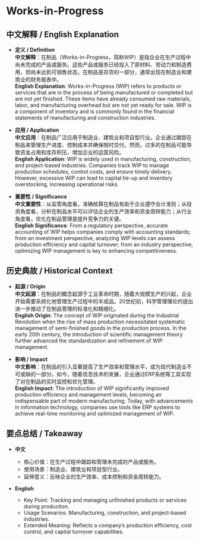 # Works-in-Progress

## 中文解释 / English Explanation

* **定义 / Definition**  
  **中文解释**：在制品（Works-in-Progress，简称WIP）是指企业在生产过程中尚未完成的产品或服务。这些产品或服务已经投入了原材料、劳动力和制造费用，但尚未达到可销售状态。在制品是存货的一部分，通常出现在制造业和建筑业的财务报表中。  
  **English Explanation**: Works-in-Progress (WIP) refers to products or services that are in the process of being manufactured or completed but are not yet finished. These items have already consumed raw materials, labor, and manufacturing overhead but are not yet ready for sale. WIP is a component of inventory and is commonly found in the financial statements of manufacturing and construction industries.

* **应用 / Application**  
  **中文应用**：在制品广泛应用于制造业、建筑业和项目型行业。企业通过跟踪在制品来管理生产进度、控制成本并确保按时交付。然而，过多的在制品可能导致资金占用和库存积压，增加企业的运营风险。  
  **English Application**: WIP is widely used in manufacturing, construction, and project-based industries. Companies track WIP to manage production schedules, control costs, and ensure timely delivery. However, excessive WIP can lead to capital tie-up and inventory overstocking, increasing operational risks.

* **重要性 / Significance**  
  **中文重要性**：从监管角度看，准确核算在制品有助于企业遵守会计准则；从投资角度看，分析在制品水平可以评估企业的生产效率和资金周转能力；从行业角度看，优化在制品管理是提升竞争力的关键。  
  **English Significance**: From a regulatory perspective, accurate accounting of WIP helps companies comply with accounting standards; from an investment perspective, analyzing WIP levels can assess production efficiency and capital turnover; from an industry perspective, optimizing WIP management is key to enhancing competitiveness.

## 历史典故 / Historical Context

* **起源 / Origin**  
  **中文起源**：在制品的概念起源于工业革命时期，随着大规模生产的兴起，企业开始需要系统化地管理生产过程中的半成品。20世纪初，科学管理理论的提出进一步推动了在制品管理的标准化和精细化。  
  **English Origin**: The concept of WIP originated during the Industrial Revolution when the rise of mass production necessitated systematic management of semi-finished goods in the production process. In the early 20th century, the introduction of scientific management theory further advanced the standardization and refinement of WIP management.

* **影响 / Impact**  
  **中文影响**：在制品的引入显著提高了生产效率和管理水平，成为现代制造业不可或缺的一部分。如今，随着信息技术的发展，企业通过ERP系统等工具实现了对在制品的实时监控和优化管理。  
  **English Impact**: The introduction of WIP significantly improved production efficiency and management levels, becoming an indispensable part of modern manufacturing. Today, with advancements in information technology, companies use tools like ERP systems to achieve real-time monitoring and optimized management of WIP.

## 要点总结 / Takeaway

* **中文**  
  - 核心价值：在生产过程中跟踪和管理未完成的产品或服务。
  - 使用场景：制造业、建筑业和项目型行业。
  - 延伸意义：反映企业的生产效率、成本控制和资金周转能力。

* **English**  
  - Key Point: Tracking and managing unfinished products or services during production.
  - Usage Scenarios: Manufacturing, construction, and project-based industries.
  - Extended Meaning: Reflects a company’s production efficiency, cost control, and capital turnover capabilities.